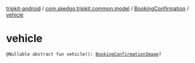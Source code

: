 [tripkit-android](../../index.md) / [com.skedgo.tripkit.common.model](../index.md) / [BookingConfirmation](index.md) / [vehicle](./vehicle.md)

# vehicle

`@Nullable abstract fun vehicle(): `[`BookingConfirmationImage`](../-booking-confirmation-image/index.md)`?`